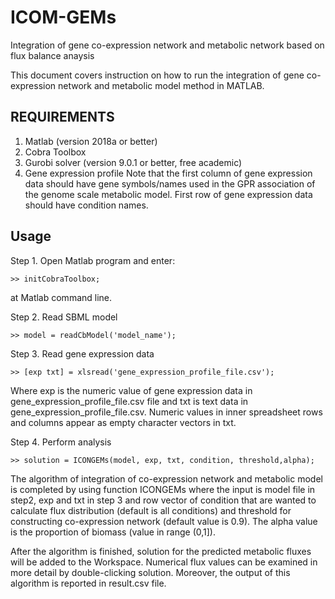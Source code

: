 # ICOM-GEMs
Integration of gene co-expression network and metabolic network based on flux balance anaysis

This document covers instruction on how to run the integration of gene co-expression network and metabolic model method in MATLAB.

## REQUIREMENTS ##
1. Matlab (version 2018a or better)
2. Cobra Toolbox
2. Gurobi solver (version 9.0.1 or better, free academic)
3. Gene expression profile 
  Note that the first column of gene expression data should have gene symbols/names used in the GPR association of the genome scale metabolic model. First row of gene expression data should have condition names.

## Usage ##
Step 1. Open Matlab program and enter:

    >> initCobraToolbox;

at Matlab command line.

Step 2. Read SBML model

    >> model = readCbModel('model_name');

Step 3. Read gene expression data

    >> [exp txt] = xlsread('gene_expression_profile_file.csv');

  Where exp is the numeric value of gene expression data in gene_expression_profile_file.csv file and txt is text data in gene_expression_profile_file.csv. Numeric values in inner spreadsheet rows and columns appear as empty character vectors in txt.

Step 4. Perform analysis

    >> solution = ICONGEMs(model, exp, txt, condition, threshold,alpha);

  The algorithm of integration of co-expression network and metabolic model is completed by using function ICONGEMs where the input is model file in step2, exp and txt in step 3 and row vector of condition that are wanted to calculate flux distribution (default is all conditions) and threshold for constructing co-expression network (default value is 0.9). The alpha value is the proportion of biomass (value in range (0,1]).

  After the algorithm is finished, solution for the predicted metabolic fluxes will be added to the Workspace. Numerical flux values can be examined in more detail by double-clicking solution. Moreover, the output of this algorithm is reported in result.csv file.
